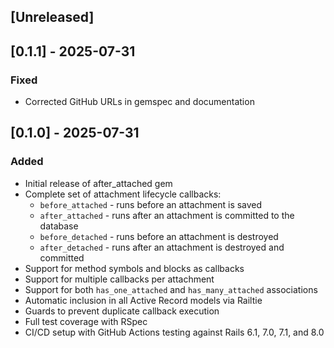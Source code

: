 ## [Unreleased]

## [0.1.1] - 2025-07-31

### Fixed
- Corrected GitHub URLs in gemspec and documentation

## [0.1.0] - 2025-07-31

### Added
- Initial release of after_attached gem
- Complete set of attachment lifecycle callbacks:
  - `before_attached` - runs before an attachment is saved
  - `after_attached` - runs after an attachment is committed to the database
  - `before_detached` - runs before an attachment is destroyed
  - `after_detached` - runs after an attachment is destroyed and committed
- Support for method symbols and blocks as callbacks
- Support for multiple callbacks per attachment
- Support for both `has_one_attached` and `has_many_attached` associations
- Automatic inclusion in all Active Record models via Railtie
- Guards to prevent duplicate callback execution
- Full test coverage with RSpec
- CI/CD setup with GitHub Actions testing against Rails 6.1, 7.0, 7.1, and 8.0
